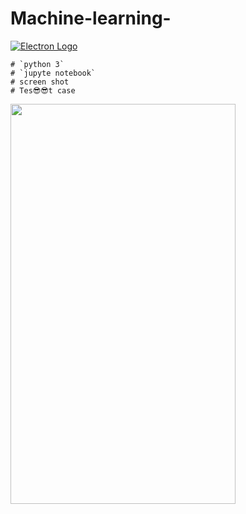 # Machine-learning-
[![Electron Logo](https://electronjs.org/images/electron-logo.svg)](https://electronjs.org)
```
# `python 3`
# `jupyte notebook`
# screen shot 
# Tes😎😎t case
```

<img src="https://raw.githubusercontent.com/naman14/Hacktoberfest-Android/master/screenshots/screenshot1.png" width="360" height="640">

